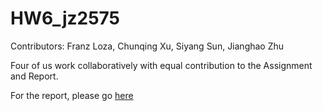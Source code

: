 # HW6_jz2575

Contributors: Franz Loza, Chunqing Xu, Siyang Sun, Jianghao Zhu

Four of us work collaboratively with equal contribution to the Assignment and Report. 

For the report, please go [here](https://www.authorea.com/users/106016/articles/134373/_show_article)
